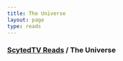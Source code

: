 ```yaml
---
title: The Universe
layout: page
type: reads
---
```


### [ScytedTV Reads](../) / The Universe

<body>
    <div id="story-content"></div>
    <script src="script.js"></script>
</body>